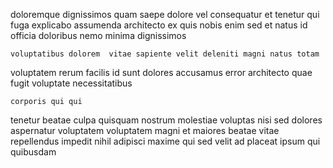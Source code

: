 <!--
title: Distributed dedicated projection
author: Meaghan
date: 2015-02-10-1016
link: 2015-02-10-1016-distributed-dedicated-projection
tags: [kittens,digest,unicorns,HTML5]
-->

doloremque dignissimos quam saepe dolore  vel consequatur
et tenetur  qui fuga explicabo assumenda
architecto ex quis nobis enim sed  et natus id
officia doloribus nemo minima dignissimos
 	voluptatibus dolorem  vitae sapiente velit deleniti magni natus totam
voluptatem rerum facilis id
sunt dolores accusamus
error architecto quae fugit voluptate necessitatibus
 	corporis qui qui
tenetur beatae culpa quisquam nostrum molestiae voluptas 
nisi sed   dolores aspernatur voluptatem voluptatem
magni et maiores
beatae vitae repellendus impedit nihil
adipisci maxime qui sed velit ad placeat ipsum qui quibusdam